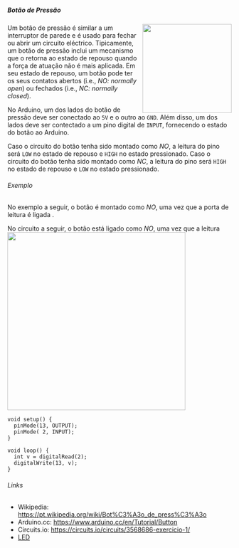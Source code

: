 ##### Botão de Pressão

<img src="../imagens/botao-01.jpg" align="right" width="200">

Um botão de pressão é similar a um interruptor de parede e é usado para fechar
ou abrir um circuito eléctrico.
Tipicamente, um  botão de pressão inclui um mecanismo que o retorna ao estado
de repouso quando a força de atuação não é mais aplicada.
Em seu estado de repouso, um botão pode ter os seus contatos abertos (i.e.,
*NO: normally open*) ou fechados (i.e., *NC: normally closed*).

No Arduino, um dos lados do botão de pressão deve ser conectado ao `5V` e o
outro ao `GND`.
Além disso, um dos lados deve ser contectado a um pino digital de `INPUT`,
fornecendo o estado do botão ao Arduino.

Caso o circuito do botão tenha sido montado como *NO*, a leitura do pino será
`LOW` no estado de repouso e `HIGH` no estado pressionado.
Caso o circuito do botão tenha sido montado como *NC*, a leitura do pino será
`HIGH` no estado de repouso e `LOW` no estado pressionado.

###### Exemplo

No exemplo a seguir, o botão é montado como *NO*, uma vez que a porta de
leitura é ligada .


No circuito a seguir, o botão está ligado como *NO*, uma vez que a leitura
<img src="../imagens/botao-02.png" width="400">

```
void setup() {                
  pinMode(13, OUTPUT);     
  pinMode( 2, INPUT);     
}

void loop() {
  int v = digitalRead(2);
  digitalWrite(13, v);
}
```

###### Links

- Wikipedia:   <https://pt.wikipedia.org/wiki/Bot%C3%A3o_de_press%C3%A3o>
- Arduino.cc:  <https://www.arduino.cc/en/Tutorial/Button>
- Circuits.io: <https://circuits.io/circuits/3568686-exercicio-1/>
- [LED](../saida/led.md)
